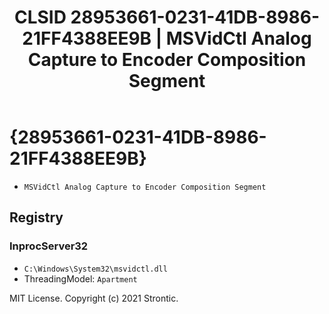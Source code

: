 ﻿---
title: "CLSID 28953661-0231-41DB-8986-21FF4388EE9B | MSVidCtl Analog Capture to Encoder Composition Segment"
excerpt: What is COM-Object CLSID 28953661-0231-41DB-8986-21FF4388EE9B?
---

# {28953661-0231-41DB-8986-21FF4388EE9B}

* `MSVidCtl Analog Capture to Encoder Composition Segment`

## Registry


### InprocServer32

* `C:\Windows\System32\msvidctl.dll`
* ThreadingModel: `Apartment`

MIT License. Copyright (c) 2021 Strontic.


